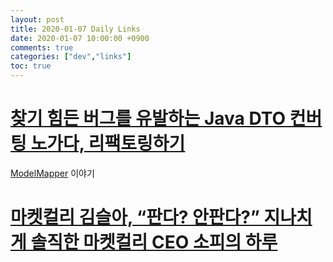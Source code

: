 ```yaml
---
layout: post
title: 2020-01-07 Daily Links
date: 2020-01-07 10:00:00 +0900
comments: true
categories: ["dev","links"]
toc: true
--- 
```


# [찾기 힘든 버그를 유발하는 Java DTO 컨버팅 노가다, 리팩토링하기](https://baek.dev/post/15/) 
[ModelMapper](http://modelmapper.org/) 이야기

# [마켓컬리 김슬아, “판다? 안판다?” 지나치게 솔직한 마켓컬리 CEO 소피의 하루](https://www.youtube.com/watch?v=ZFhZ--K62oY)
